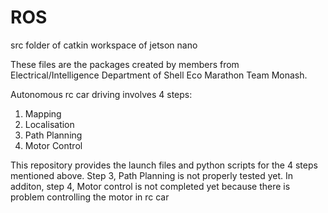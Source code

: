 # ROS
src folder of catkin workspace of jetson nano

These files are the packages created by members from Electrical/Intelligence Department of Shell Eco Marathon Team Monash.

Autonomous rc car driving involves 4 steps:
1. Mapping
2. Localisation
3. Path Planning
4. Motor Control

This repository provides the launch files and python scripts for the 4 steps mentioned above. Step 3, Path Planning is not properly tested yet. In additon, step 4, Motor control is not completed yet because there is problem controlling the motor in rc car
